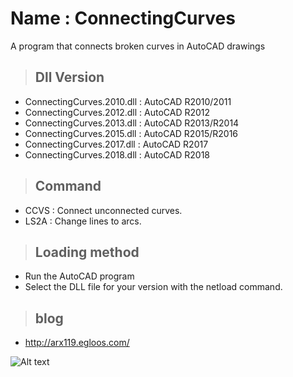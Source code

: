 # Name : ConnectingCurves
 A program that connects broken curves in AutoCAD drawings

>## Dll Version 
- ConnectingCurves.2010.dll : AutoCAD R2010/2011
- ConnectingCurves.2012.dll : AutoCAD R2012
- ConnectingCurves.2013.dll : AutoCAD R2013/R2014
- ConnectingCurves.2015.dll : AutoCAD R2015/R2016
- ConnectingCurves.2017.dll : AutoCAD R2017
- ConnectingCurves.2018.dll : AutoCAD R2018

>## Command
- CCVS : Connect unconnected curves.
- LS2A : Change lines to arcs.

>## Loading method
- Run the AutoCAD program
- Select the DLL file for your version with the netload command.

>## blog
- http://arx119.egloos.com/

![Alt text](/images/connectingcurves.gif "LS2A")
